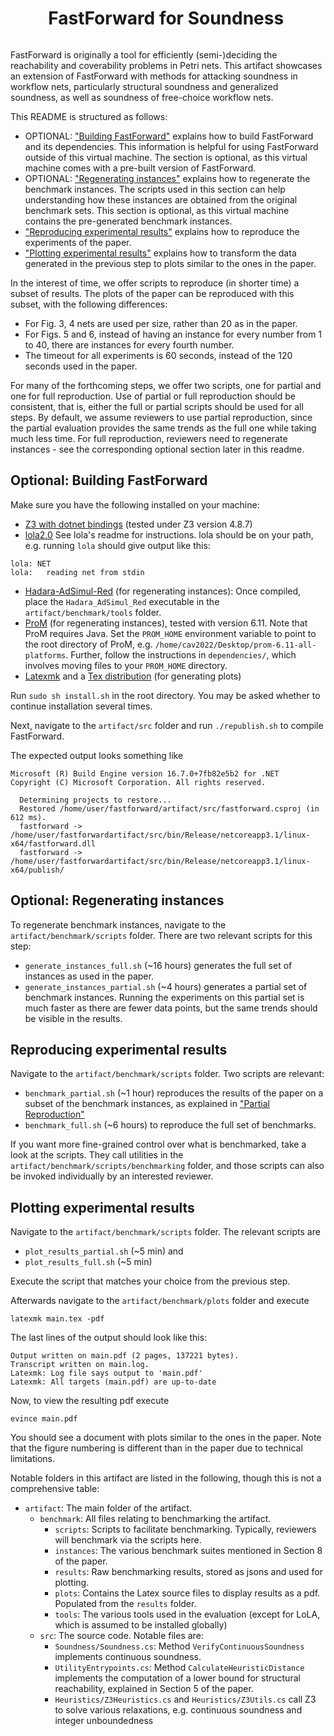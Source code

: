 <div style="display: flex; align-items: center; justify-content: center;">
  <h1>FastForward for Soundness&nbsp;</h1>
</div>

FastForward is originally a tool for efficiently (semi-)deciding the reachability and coverability problems in Petri nets.
This artifact showcases an extension of FastForward with methods for attacking
soundness in workflow nets, particularly structural soundness and generalized soundness, as well as soundness of free-choice workflow nets.

This README is structured as follows:

- OPTIONAL: ["Building FastForward"](#compiling-fastforward) explains
how to build FastForward and its dependencies.
This information is helpful for using FastForward outside of this virtual machine. The section is
optional, as this virtual machine comes with a pre-built version of FastForward.
- OPTIONAL: ["Regenerating instances"](#regenerating-instances) explains how to
regenerate the benchmark instances.
The scripts used in this section can help understanding how these instances are obtained from the original benchmark sets.
This section is optional, as this virtual machine contains the pre-generated benchmark instances.
- ["Reproducing experimental results"](#reproducing-experimental-results)
explains how to reproduce the experiments of the paper.
- ["Plotting experimental results"](#plotting-experimental-results) explains how to transform the data generated in the previous step
to plots similar to the ones in the paper.

In the interest of time, we offer
scripts to reproduce (in shorter time)
a subset of results.
The plots of the paper can be reproduced with this subset, with the following differences:
* For Fig. 3, 4 nets are used per size, rather than 20 as in the paper.
* For Figs. 5 and 6, instead of having an instance for every number from 1 to 40,
there are instances for every fourth number.
* The timeout for all experiments is 60 seconds, instead of the 120 seconds used in the paper.

For many of the forthcoming steps, we offer two scripts,
one for partial and one for full reproduction.
Use of partial or full reproduction should be consistent,
that is, either the full or partial scripts should be used
for all steps.
By default, we assume reviewers to use partial reproduction,
since the partial evaluation provides the same trends as the full one
while taking much less time.
For full reproduction, reviewers need to regenerate instances - see the corresponding optional section
later in this readme.

## Optional: Building FastForward

Make sure you have the following installed on your machine:

* <a href="https://github.com/Z3Prover/z3">Z3 with dotnet bindings</a> (tested under Z3 version 4.8.7)
* <a href="https://theo.informatik.uni-rostock.de/theo-forschung/tools/lola/">lola2.0</a> See lola's readme for instructions. lola should be on your path, e.g. running `lola` should give output like this:
```
lola: NET
lola:   reading net from stdin
```
* <a  href="https://github.com/p-offtermatt/Hadara-AdSimul-Cav22-Dependency">Hadara-AdSimul-Red</a> (for regenerating instances):
Once compiled, place the `Hadara_AdSimul_Red` executable in the `artifact/benchmark/tools` folder.
* <a href="https://www.promtools.org/doku.php">ProM</a> (for regenerating instances), tested with version 6.11. Note that ProM requires Java.
Set the `PROM_HOME` environment variable to point to the root directory of ProM, e.g. `/home/cav2022/Desktop/prom-6.11-all-platforms`. Further, follow the instructions in `dependencies/`, which involves moving files to your `PROM_HOME` directory.
* <a href="https://ctan.org/pkg/latexmk?lang=en">Latexmk</a> and a <a href="https://www.tug.org/texlive/">Tex distribution</a> (for generating plots)

Run `sudo sh install.sh` in the root directory.
You may be asked whether to continue installation several times.

Next, navigate to the `artifact/src` folder and
run `./republish.sh` to compile FastForward. 

The expected output looks something like

```
Microsoft (R) Build Engine version 16.7.0+7fb82e5b2 for .NET
Copyright (C) Microsoft Corporation. All rights reserved.

  Determining projects to restore...
  Restored /home/user/fastforward/artifact/src/fastforward.csproj (in 612 ms).
  fastforward -> /home/user/fastforwardartifact/src/bin/Release/netcoreapp3.1/linux-x64/fastforward.dll
  fastforward -> /home/user/fastforwardartifact/src/bin/Release/netcoreapp3.1/linux-x64/publish/
```

## Optional: Regenerating instances

To regenerate benchmark instances, navigate to the
`artifact/benchmark/scripts` folder.
There are two relevant scripts for this step:
* `generate_instances_full.sh` (~16 hours) generates the full set of instances as used in the paper.
* `generate_instances_partial.sh` (~4 hours) generates a partial set of benchmark instances. Running the experiments on this partial set is much faster as there are fewer data points, but the same trends should be visible in the results.

## Reproducing experimental results

Navigate to the
`artifact/benchmark/scripts` folder.
Two scripts are relevant:
* `benchmark_partial.sh` (~1 hour) reproduces the results of the paper on a subset of the benchmark instances, as explained
in ["Partial Reproduction"](#partial-reproduction)
* `benchmark_full.sh` (~6 hours) to reproduce the full set of benchmarks.

If you want more fine-grained control over what is benchmarked,
take a look at the scripts. They call utilities in the `artifact/benchmark/scripts/benchmarking` folder, and those scripts
can also be invoked individually by an interested reviewer.

## Plotting experimental results

Navigate to the
`artifact/benchmark/scripts` folder.
The relevant scripts are
* `plot_results_partial.sh` (~5 min) and
* `plot_results_full.sh` (~5 min)

Execute the script that matches your choice from the previous step.

Afterwards navigate to the 
`artifact/benchmark/plots`
folder and execute

```
latexmk main.tex -pdf
```

The last lines of the output should look like this:
```
Output written on main.pdf (2 pages, 137221 bytes).
Transcript written on main.log.
Latexmk: Log file says output to 'main.pdf'
Latexmk: All targets (main.pdf) are up-to-date
```

Now, to view the resulting pdf execute 
```
evince main.pdf
```

You should see a document with plots similar to
the ones in the paper.
Note that the figure numbering is different than in the paper
due to technical limitations.


Notable folders in this artifact are listed in the following, though this is not a comprehensive table:
- `artifact`: The main folder of the artifact.
  - `benchmark`: All files relating to benchmarking the artifact.
    - `scripts`: Scripts to facilitate benchmarking. Typically, reviewers will benchmark via the scripts here.
    - `instances`: The various benchmark suites mentioned in Section 8 of the paper.
    - `results`: Raw benchmarking results, stored as jsons and used for plotting. 
    - `plots`: Contains the Latex source files to display results as a pdf. Populated from the `results` folder.
    - `tools`: The various tools used in the evaluation (except for LoLA, which is assumed to be installed globally)
  - `src`: The source code. Notable files are:
    - `Soundness/Soundness.cs`: Method `VerifyContinuousSoundness` implements continuous soundness. 
    - `UtilityEntrypoints.cs`: Method `CalculateHeuristicDistance` implements the computation of a lower bound for structural reachability, explained in Section 5 of the paper.
    - `Heuristics/Z3Heuristics.cs` and `Heuristics/Z3Utils.cs` call Z3 to solve various relaxations, e.g. continuous soundness and integer unboundedness
